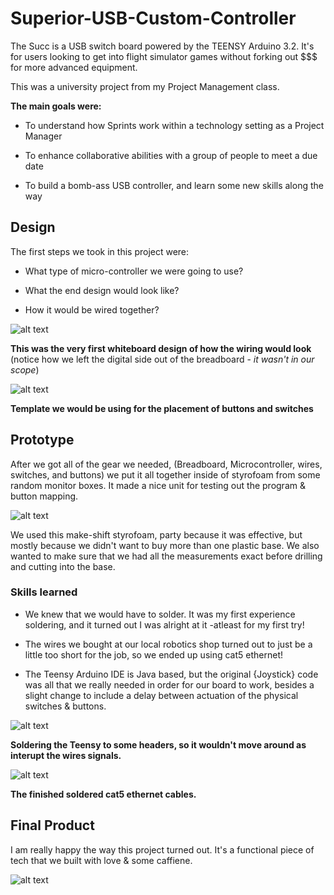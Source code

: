# Superior-USB-Custom-Controller

The Succ is a USB switch board powered by the TEENSY Arduino 3.2. It's for users looking to get into flight simulator 
games without forking out $$$ for more advanced equipment.

This was a university project from my Project Management class. 

**The main goals were:**

- To understand how Sprints work within a technology setting as a Project Manager

- To enhance collaborative abilities with a group of people to meet a due date

- To build a bomb-ass USB controller, and learn some new skills along the way

## Design

The first steps we took in this project were:

- What type of micro-controller we were going to use?

- What the end design would look like?

- How it would be wired together?

![alt text](https://github.com/h4wk590/Superior-USB-Custom-Controller/blob/master/SUCC/img/diagram_SUCC.jpg)

**This was the very first whiteboard design of how the wiring would look** (notice how we left the digital side out of the breadboard - *it wasn't in our scope*)

![alt text](https://github.com/h4wk590/Superior-USB-Custom-Controller/blob/master/SUCC/img/early_design_SUCC.jpg)

**Template we would be using for the placement of buttons and switches**

## Prototype


After we got all of the gear we needed, (Breadboard, Microcontroller, wires, switches, and buttons) we put it all together inside of 
styrofoam from some random monitor boxes. It made a nice unit for testing out the program & button mapping. 

![alt text](https://github.com/h4wk590/Superior-USB-Custom-Controller/blob/master/SUCC/img/proto_SUCC6.jpg)

We used this make-shift styrofoam, party because it was effective, but mostly because we didn't want to buy more than one 
plastic base. We also wanted to make sure that we had all the measurements exact before drilling and cutting into the base.



### Skills learned 

- We knew that we would have to solder. It was my first experience soldering, and it turned out I was alright at it -atleast for my first try!

- The wires we bought at our local robotics shop turned out to just be a little too short for the job, so we ended up using cat5 ethernet!

- The Teensy Arduino IDE is Java based, but the original {Joystick} code was all that we really needed in order for our board to work, besides a slight change to include a delay between actuation of the physical switches & buttons.

![alt text](https://github.com/h4wk590/Superior-USB-Custom-Controller/blob/master/SUCC/img/test_soldering_to_teensy.jpeg)

**Soldering the Teensy to some headers, so it wouldn't move around as interupt the wires signals.**

![alt text](https://github.com/h4wk590/Superior-USB-Custom-Controller/blob/master/SUCC/img/wired_SUCC.jpg)

**The finished soldered cat5 ethernet cables.**


## Final Product

I am really happy the way this project turned out. It's a functional piece of tech that we built with love & some caffiene.

![alt text](https://github.com/h4wk590/Superior-USB-Custom-Controller/blob/master/SUCC/img/finished_SUCC2.jpg)



